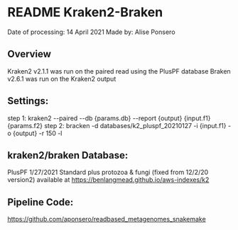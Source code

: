 # README Kraken2-Braken

Date of processing: 14 April 2021
Made by: Alise Ponsero

## Overview
Kraken2 v2.1.1 was run on the paired read using the PlusPF database
Braken v2.6.1  was run on the Kraken2 output

## Settings:
step 1: kraken2 --paired --db {params.db} --report {output} {input.f1} {params.f2} 
step 2: bracken -d databases/k2_pluspf_20210127 -i {input.f1} -o {output} -r 150 -l

## kraken2/braken Database:
PlusPF 1/27/2021
Standard plus protozoa & fungi (fixed from 12/2/20 version2)
available at https://benlangmead.github.io/aws-indexes/k2

## Pipeline Code:
https://github.com/aponsero/readbased_metagenomes_snakemake


